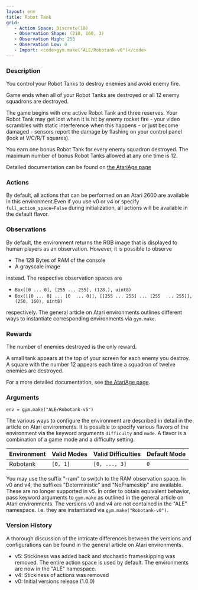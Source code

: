 ```yaml
---
layout: env
title: Robot Tank
grid:
   - Action Space: Discrete(18)
   - Observation Shape: (210, 160, 3)
   - Observation High: 255
   - Observation Low: 0
   - Import: <code>gym.make("ALE/Robotank-v0")</code>
---
```


### Description
You control your Robot Tanks to destroy enemies and avoid enemy fire.

Game ends when all of your Robot Tanks are 
    destroyed or all 12 enemy squadrons are destroyed.

The game begins with one active Robot Tank and three reserves. 
Your Robot Tank may get lost when it is hit by enemy
    rocket fire - your video scrambles with static interference when this
    happens - or just become damaged - sensors report the damage by flashing on your control panel (look at V/C/R/T squares).
    
You earn one bonus Robot Tank for every enemy squadron destroyed. The maximum
   number of bonus Robot Tanks allowed at any one time is 12.

Detailed documentation can be found on [the AtariAge page](https://atariage.com/manual_html_page.php?SoftwareLabelID=416)

### Actions
By default, all actions that can be performed on an Atari 2600 are available in this environment.Even if you use v0 or v4 or specify `full_action_space=False` during initialization, all actions will be available in the default flavor.

### Observations
By default, the environment returns the RGB image that is displayed to human players as an observation. However, it is
possible to observe
- The 128 Bytes of RAM of the console
- A grayscale image

instead. The respective observation spaces are
- `Box([0 ... 0], [255 ... 255], (128,), uint8)`
- `Box([[0 ... 0]
 ...
 [0  ... 0]], [[255 ... 255]
 ...
 [255  ... 255]], (250, 160), uint8)
`

respectively. The general article on Atari environments outlines different ways to instantiate corresponding environments
via `gym.make`.

### Rewards
The number of enemies destroyed is the only reward.

A small tank appears at the top of your screen for each enemy
   you destroy.  A square with the number 12 appears each time a squadron of twelve enemies are 
   destroyed.
   
For a more detailed documentation, see [the AtariAge page](https://atariage.com/manual_html_page.php?SoftwareLabelID=416).

### Arguments

```
env = gym.make("ALE/Robotank-v5")
```

The various ways to configure the environment are described in detail in the article on Atari environments.
It is possible to specify various flavors of the environment via the keyword arguments `difficulty` and `mode`. 
A flavor is a combination of a game mode and a difficulty setting.

|      Environment | Valid Modes                                                                                                                                                                         | Valid Difficulties | Default Mode |
|------------------|-------------------------------------------------------------------------------------------------------------------------------------------------------------------------------------|--------------------|--------------|
|             Robotank | `[0, 1]`                                                                                                                                                                            |      `[0, ..., 3]` | `0`          |

You may use the suffix "-ram" to switch to the RAM observation space. In v0 and v4, the suffixes "Deterministic" and "NoFrameskip" 
are available. These are no longer supported in v5. In order to obtain equivalent behavior, pass keyword arguments to `gym.make` as outlined in 
the general article on Atari environments.
The versions v0 and v4 are not contained in the "ALE" namespace. I.e. they are instantiated via `gym.make("Robotank-v0")`.

### Version History
A thorough discussion of the intricate differences between the versions and configurations can be found in the
general article on Atari environments. 

* v5: Stickiness was added back and stochastic frameskipping was removed. The entire action space is used by default. The environments are now in the "ALE" namespace.
* v4: Stickiness of actions was removed
* v0: Initial versions release (1.0.0)
